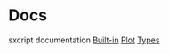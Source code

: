# Docs
sxcript documentation
[Built-in](https://github.com/sentax-trader/docs/blob/main/Built-in.MD)
[Plot](https://github.com/sentax-trader/docs/blob/main/plot.MD)
[Types](https://github.com/sentax-trader/docs/blob/main/types.MD)
